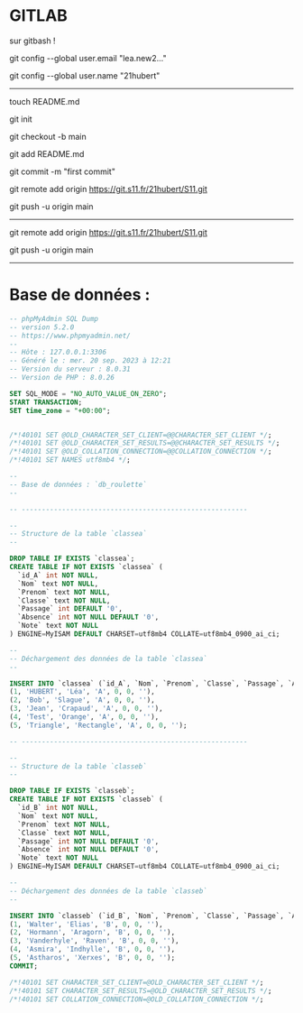 # GITLAB

sur gitbash ! 

git config --global user.email "lea.new2..."

git config --global user.name "21hubert"

-----------------------------------

touch README.md

git init

git checkout -b main

git add README.md

git commit -m "first commit"

git remote add origin https://git.s11.fr/21hubert/S11.git

git push -u origin main

-------

git remote add origin https://git.s11.fr/21hubert/S11.git

git push -u origin main

-------

# Base de données :

```sql
-- phpMyAdmin SQL Dump
-- version 5.2.0
-- https://www.phpmyadmin.net/
--
-- Hôte : 127.0.0.1:3306
-- Généré le : mer. 20 sep. 2023 à 12:21
-- Version du serveur : 8.0.31
-- Version de PHP : 8.0.26

SET SQL_MODE = "NO_AUTO_VALUE_ON_ZERO";
START TRANSACTION;
SET time_zone = "+00:00";


/*!40101 SET @OLD_CHARACTER_SET_CLIENT=@@CHARACTER_SET_CLIENT */;
/*!40101 SET @OLD_CHARACTER_SET_RESULTS=@@CHARACTER_SET_RESULTS */;
/*!40101 SET @OLD_COLLATION_CONNECTION=@@COLLATION_CONNECTION */;
/*!40101 SET NAMES utf8mb4 */;

--
-- Base de données : `db_roulette`
--

-- --------------------------------------------------------

--
-- Structure de la table `classea`
--

DROP TABLE IF EXISTS `classea`;
CREATE TABLE IF NOT EXISTS `classea` (
  `id_A` int NOT NULL,
  `Nom` text NOT NULL,
  `Prenom` text NOT NULL,
  `Classe` text NOT NULL,
  `Passage` int DEFAULT '0',
  `Absence` int NOT NULL DEFAULT '0',
  `Note` text NOT NULL
) ENGINE=MyISAM DEFAULT CHARSET=utf8mb4 COLLATE=utf8mb4_0900_ai_ci;

--
-- Déchargement des données de la table `classea`
--

INSERT INTO `classea` (`id_A`, `Nom`, `Prenom`, `Classe`, `Passage`, `Absence`, `Note`) VALUES
(1, 'HUBERT', 'Léa', 'A', 0, 0, ''),
(2, 'Bob', 'Slague', 'A', 0, 0, ''),
(3, 'Jean', 'Crapaud', 'A', 0, 0, ''),
(4, 'Test', 'Orange', 'A', 0, 0, ''),
(5, 'Triangle', 'Rectangle', 'A', 0, 0, '');

-- --------------------------------------------------------

--
-- Structure de la table `classeb`
--

DROP TABLE IF EXISTS `classeb`;
CREATE TABLE IF NOT EXISTS `classeb` (
  `id_B` int NOT NULL,
  `Nom` text NOT NULL,
  `Prenom` text NOT NULL,
  `Classe` text NOT NULL,
  `Passage` int NOT NULL DEFAULT '0',
  `Absence` int NOT NULL DEFAULT '0',
  `Note` text NOT NULL
) ENGINE=MyISAM DEFAULT CHARSET=utf8mb4 COLLATE=utf8mb4_0900_ai_ci;

--
-- Déchargement des données de la table `classeb`
--

INSERT INTO `classeb` (`id_B`, `Nom`, `Prenom`, `Classe`, `Passage`, `Absence`, `Note`) VALUES
(1, 'Walter', 'Elias', 'B', 0, 0, ''),
(2, 'Hormann', 'Aragorn', 'B', 0, 0, ''),
(3, 'Vanderhyle', 'Raven', 'B', 0, 0, ''),
(4, 'Asmira', 'Indhylle', 'B', 0, 0, ''),
(5, 'Astharos', 'Xerxes', 'B', 0, 0, '');
COMMIT;

/*!40101 SET CHARACTER_SET_CLIENT=@OLD_CHARACTER_SET_CLIENT */;
/*!40101 SET CHARACTER_SET_RESULTS=@OLD_CHARACTER_SET_RESULTS */;
/*!40101 SET COLLATION_CONNECTION=@OLD_COLLATION_CONNECTION */;
```